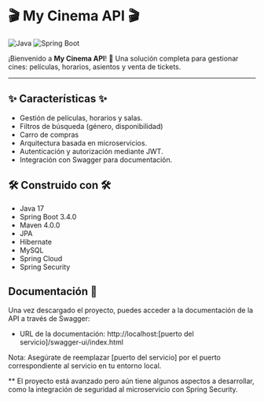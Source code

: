 # 🎬 My Cinema API 🎬

![Java](https://img.shields.io/badge/Java-17-blue)
![Spring Boot](https://img.shields.io/badge/Spring%20Boot-3.4-blue)



¡Bienvenido a **My Cinema API**! 🎥 Una solución completa para gestionar cines: películas, horarios, asientos y venta de tickets.

---

## ✨ Características ✨
- Gestión de películas, horarios y salas.
- Filtros de búsqueda (género, disponibilidad)
- Carro de compras
- Arquitectura basada en microservicios.
- Autenticación y autorización mediante JWT.
- Integración con Swagger para documentación.



## 🛠️ Construido con 🛠️

- Java 17
- Spring Boot 3.4.0
- Maven 4.0.0
- JPA
- Hibernate
- MySQL
- Spring Cloud
- Spring Security


## Documentación 📜

Una vez descargado el proyecto, puedes acceder a la documentación de la API a través de Swagger:
- URL de la documentación: http://localhost:[puerto del servicio]/swagger-ui/index.html

Nota: Asegúrate de reemplazar [puerto del servicio] por el puerto correspondiente al servicio en tu entorno local.


** El proyecto está avanzado pero aún tiene algunos aspectos a desarrollar, como la integración de seguridad al microservicio con Spring Security.
